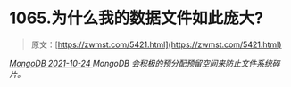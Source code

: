 <!--yml
category: 未分类
date: 0001-01-01 00:00:00
-->

# 1065.为什么我的数据文件如此庞大?

> 原文：[https://zwmst.com/5421.html](https://zwmst.com/5421.html)

   [ *MongoDB* ](https://zwmst.com/mongodb)*[ <time datetime="2021-10-24T23:49:21+08:00"> 2021-10-24 </time> ](https://zwmst.com/5421.html)  MongoDB 会积极的预分配预留空间来防止文件系统碎片。*